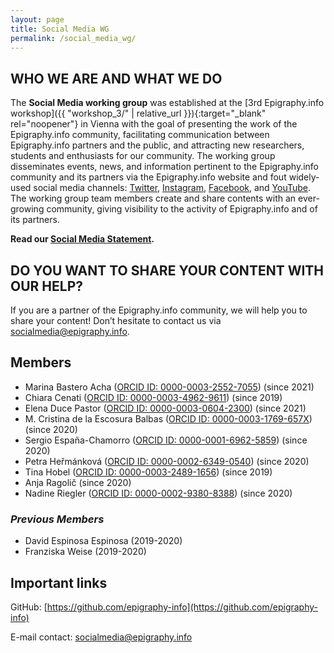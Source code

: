 ```yaml
---
layout: page
title: Social Media WG
permalink: /social_media_wg/
---
```


## WHO WE ARE AND WHAT WE DO

The **Social Media working group** was established at the [3rd Epigraphy.info workshop]({{ "workshop_3/" | relative_url }}){:target="_blank" rel="noopener"}
 in Vienna with the goal of presenting the work of the Epigraphy.info community, facilitating communication between Epigraphy.info partners and the public, and attracting new researchers, students and enthusiasts for our community.
The working group disseminates events, news, and information pertinent to the Epigraphy.info community and its partners via the Epigraphy.info website and fout widely-used social media channels: <a href="https://twitter.com/epigraphy_info" target="blank">Twitter</a>, <a href="https://www.instagram.com/epigraphy.info/" target="blank">Instagram</a>, <a href="https://www.facebook.com/epigraphy.info/" target="blank">Facebook</a>, and <a href="https://www.youtube.com/c/EpigraphyInfo" target="blank">YouTube</a>. The working group team members create and share contents with an ever-growing community, giving visibility to the activity of Epigraphy.info and of its partners.

**Read our <a href="{{site.baseurl}}/documents/Social_Media_Statement.pdf">Social Media Statement</a>.**

## DO YOU WANT TO SHARE YOUR CONTENT WITH OUR HELP?

If you are a partner of the Epigraphy.info community, we will help you to share your content! Don’t hesitate to contact us via <a href = "mailto: socialmedia@epigraphy.info">socialmedia@epigraphy.info</a>.

## Members

* Marina Bastero Acha (<a href="https://orcid.org/0000-0003-2552-7055" target="blank">ORCID ID: 0000-0003-2552-7055</a>) (since 2021)
* Chiara Cenati (<a href="https://orcid.org/0000-0003-4962-9611" target="blank">ORCID ID: 0000-0003-4962-9611</a>) (since 2019)
* Elena Duce Pastor (<a href="https://orcid.org/0000-0003-0604-2300" target="blank">ORCID ID: 0000-0003-0604-2300</a>) (since 2021)
* M. Cristina de la Escosura Balbas (<a href="https://orcid.org/0000-0003-1769-657X" target="blank">ORCID ID: 0000-0003-1769-657X</a>) (since 2020)
* Sergio España-Chamorro (<a href="https://orcid.org/0000-0001-6962-5859" target="blank">ORCID ID: 0000-0001-6962-5859</a>) (since 2020)
* Petra Heřmánková (<a href="https://orcid.org/0000-0002-6349-0540" target="blank">ORCID ID: 0000-0002-6349-0540</a>) (since 2020)
* Tina Hobel (<a href="https://orcid.org/0000-0003-2489-1656" target="blank">ORCID ID: 0000-0003-2489-1656</a>) (since 2019)
* Anja Ragolič (since 2020)
* Nadine Riegler (<a href="https://orcid.org/0000-0002-9380-8388" target="blank">ORCID ID: 0000-0002-9380-8388</a>) (since 2020)




<!-- if you want to insert orcid id with link and icon, use this template
<img alt="ORCID logo" src="https://info.orcid.org/wp-content/uploads/2019/11/orcid_16x16.png" width="16" height="16" />
0000-0001-2345-6789
</a>
-->

<!--
(<a href="https://orcid.org/0000-0002-6349-0540" target="blank">ORCID ID: 0000-0002-6349-0540</a>)
-->

<!-- if you want to insert any image, photo
<img src='{{site.baseurl}}/assets/XXX.jpg' style="width:100%;" alt="Image description" align="middle">
-->

### *Previous Members*

* David Espinosa Espinosa (2019-2020)
* Franziska Weise (2019-2020)

## Important links

GitHub: [https://github.com/epigraphy-info](https://github.com/epigraphy-info)

E-mail contact: [socialmedia@epigraphy.info](mailto:socialmedia@epigraphy.info)
